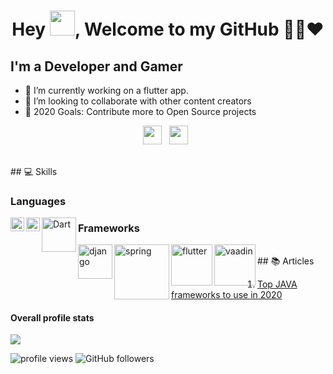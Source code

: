 <h1 align="center">Hey <img src="https://raw.githubusercontent.com/soumyadip007/soumyadip007/master/Hi.gif" width="40px" />, Welcome to my GitHub 👨‍💻❤️</h1>

## I'm a Developer and Gamer
- 🔭 I’m currently working on a flutter app.
- 👯 I’m looking to collaborate with other content creators
- 🥅 2020 Goals: Contribute more to Open Source projects

<p align="center">
<a href="https://twitter.com/cloudmaxio"><img height="30" src="https://raw.githubusercontent.com/soumyadip007/soumyadip007/master/img/social/t.jpg"></a>&nbsp;&nbsp;
<a href="https://www.linkedin.com/in/ajay-kumar-singh-737182154/"><img height="30" src="https://raw.githubusercontent.com/soumyadip007/soumyadip007/master/img/social/l.png"></a>&nbsp;&nbsp;
</p>
<br>
## 💻 Skills

### Languages
[<img align="left" alt="Python" width="22px" src="https://github.com/abranhe/programming-languages-logos/blob/master/src/python/python_64x64.png" />][python]
[<img align="left" alt="Kotlin" width="22px" src="https://github.com/abranhe/programming-languages-logos/blob/master/src/kotlin/kotlin_64x64.png" />][kotlin]
[<img align="left" alt="Dart" width="55px" src="https://dart.dev/assets/shared/dart/logo+text/horizontal/whitee71fb382ad5229792cc704b3ee7a88f8013e986d6e34f0956d89c453b454d0a5.svg" />][dart]

### Frameworks
[<img align="left" alt="django" width="55px" src="https://www.djangoproject.com/m/img/logos/django-logo-negative.png" />][django]
[<img align="left" alt="spring" width="88px" src="https://spring.io/images/spring-logo-9146a4d3298760c2e7e49595184e1975.svg" />][spring]
[<img align="left" alt="flutter" width="66px" src="https://venturebeat.com/wp-content/uploads/2019/02/google-flutter-logo-white.png?fit=1600%2C800&strip=all" />][flutter]
[<img align="left" alt="vaadin" width="66px" src="https://vaadin.com/images/vaadin-logo.svg" />][vaadin]

<br>
## 📚 Articles

1. [Top JAVA frameworks to use in 2020][link1]
#### Overall profile stats
![](https://github-readme-stats.vercel.app/api?username=AjjuSingh&count_private=true&theme=merko&show_icons=true&hide=prs)

<img src="https://gpvc.arturio.dev/AjjuSingh" alt="profile views"/>  <img alt="GitHub followers" src="https://img.shields.io/github/followers/AjjuSingh?style=social"/> 


[link1]: https://hackr.io/blog/java-frameworks
[twitter]: https://twitter.com/cloudmaxio
[instagram]: https://instagram.com/iamcloud.dev
[linkedin]: https://www.linkedin.com/in/ajay-kumar-singh-737182154/
[python]: https://python.org
[kotlin]: https://kotlinlang.org
[dart]: https://dart.dev
[django]: https://djangoproject.com
[spring]: https://spring.io
[flutter]: https://flutter.dev
[vaadin]: https://vaadin.com
